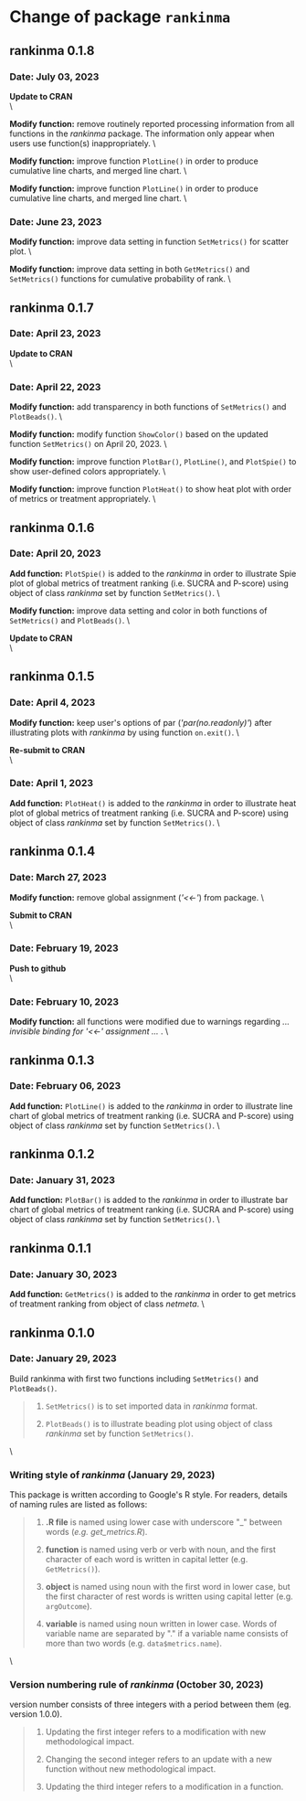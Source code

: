 # Change of package `rankinma`


## rankinma 0.1.8
### Date: July 03, 2023

**Update to CRAN**  
\

**Modify function:** remove routinely reported processing information from all functions in the *rankinma* package. The information only appear when users use function(s) inappropriately.
\

**Modify function:** improve function `PlotLine()` in order to produce cumulative line charts, and merged line chart.
\

**Modify function:** improve function `PlotLine()` in order to produce cumulative line charts, and merged line chart.
\

### Date: June 23, 2023

**Modify function:** improve data setting in function `SetMetrics()` for scatter plot.
\

**Modify function:** improve data setting in both `GetMetrics()` and `SetMetrics()` functions for cumulative probability of rank.
\


## rankinma 0.1.7
### Date: April 23, 2023

**Update to CRAN**  
\

### Date: April 22, 2023

**Modify function:** add transparency in both functions of `SetMetrics()` and `PlotBeads()`.
\

**Modify function:** modify function `ShowColor()` based on the updated function `SetMetrics()` on April 20, 2023.
\

**Modify function:** improve function `PlotBar()`, `PlotLine()`, and `PlotSpie()` to show user-defined colors appropriately.
\

**Modify function:** improve function `PlotHeat()` to show heat plot with order of metrics or treatment appropriately.
\


## rankinma 0.1.6
### Date: April 20, 2023

**Add function:** `PlotSpie()` is added to the *rankinma* in order to illustrate Spie plot of global metrics of treatment ranking (i.e. SUCRA and P-score) using object of class *rankinma* set by function `SetMetrics()`.
\

**Modify function:** improve data setting and color in both functions of `SetMetrics()` and `PlotBeads()`.
\

**Update to CRAN**  
\


## rankinma 0.1.5
### Date: April 4, 2023

**Modify function:** keep user's options of par (*'par(no.readonly)'*) after illustrating plots with *rankinma* by using function `on.exit()`.
\

**Re-submit to CRAN**  
\

### Date: April 1, 2023

**Add function:** `PlotHeat()` is added to the *rankinma* in order to illustrate heat plot of global metrics of treatment ranking (i.e. SUCRA and P-score) using object of class *rankinma* set by function `SetMetrics()`.
\


## rankinma 0.1.4
### Date: March 27, 2023

**Modify function:** remove global assignment (*'<<-'*) from package.
\

**Submit to CRAN**  
\

### Date: February 19, 2023

**Push to github**  
\

### Date: February 10, 2023

**Modify function:** all functions were modified due to warnings regarding *... invisible binding for '<<-' assignment ...* .
\


## rankinma 0.1.3
### Date: February 06, 2023

**Add function:** `PlotLine()` is added to the *rankinma* in order to illustrate line chart of global metrics of treatment ranking (i.e. SUCRA and P-score) using object of class *rankinma* set by function `SetMetrics()`.
\


## rankinma 0.1.2
### Date: January 31, 2023

**Add function:** `PlotBar()` is added to the *rankinma* in order to illustrate bar chart of global metrics of treatment ranking (i.e. SUCRA and P-score) using object of class *rankinma* set by function `SetMetrics()`.
\


## rankinma 0.1.1 
### Date: January 30, 2023

**Add function:** `GetMetrics()` is added to the *rankinma* in order to get metrics of treatment ranking from object of class *netmeta*.
\


## rankinma 0.1.0
### Date: January 29, 2023

Build rankinma with first two functions including `SetMetrics()` and `PlotBeads()`.

> 1. `SetMetrics()` is to set imported data in *rankinma* format.
>
> 2. `PlotBeads()` is to illustrate beading plot using object of class *rankinma* set by function `SetMetrics()`.
>
>

\


### Writing style of *rankinma* (January 29, 2023)

This package is written according to Google's R style. For readers, details of naming rules are listed as follows:

> 1. **.R file** is named using lower case with underscore "_" between words (*e.g. get_metrics.R*). 
>
> 2. **function** is named using verb or verb with noun, and the first character of each word is written in capital letter (e.g. `GetMetrics()`).
>
> 3. **object** is named using noun with the first word in lower case, but the first character of rest words is written using capital letter (e.g. `argOutcome`).
>
> 4. **variable** is named using noun written in lower case. Words of variable name are separated by "." if a variable name consists of more than two words (e.g. `data$metrics.name`).
>
>

\


### Version numbering rule of *rankinma* (October 30, 2023)

version number consists of three integers with a period between them (eg. version 1.0.0).

> 1. Updating the first integer refers to a modification with new methodological impact. 
>
> 2. Changing the second integer refers to an update with a new function without new methodological impact. 
>
> 3. Updating the third integer refers to a modification in a function.
>
>
